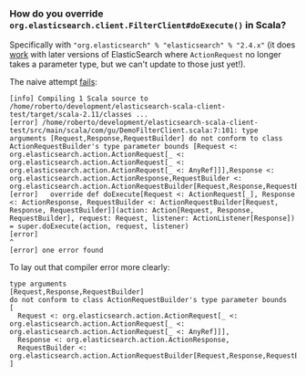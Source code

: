 ### How do you override `org.elasticsearch.client.FilterClient#doExecute()` in Scala?

Specifically with `"org.elasticsearch" % "elasticsearch" % "2.4.x"` (it does [work](https://travis-ci.org/guardian/elasticsearch-scala-client-test/jobs/330325344#L485) with later versions
of ElasticSearch where `ActionRequest` no longer takes a parameter type, but we can't update to those
just yet!).

The naive attempt [fails](https://travis-ci.org/guardian/elasticsearch-scala-client-test/jobs/330334281#L484):

```
[info] Compiling 1 Scala source to /home/roberto/development/elasticsearch-scala-client-test/target/scala-2.11/classes ...
[error] /home/roberto/development/elasticsearch-scala-client-test/src/main/scala/com/gu/DemoFilterClient.scala:7:101: type arguments [Request,Response,RequestBuilder] do not conform to class ActionRequestBuilder's type parameter bounds [Request <: org.elasticsearch.action.ActionRequest[_ <: org.elasticsearch.action.ActionRequest[_ <: org.elasticsearch.action.ActionRequest[_ <: AnyRef]]],Response <: org.elasticsearch.action.ActionResponse,RequestBuilder <: org.elasticsearch.action.ActionRequestBuilder[Request,Response,RequestBuilder]]
[error]   override def doExecute[Request <: ActionRequest[_], Response <: ActionResponse, RequestBuilder <: ActionRequestBuilder[Request, Response, RequestBuilder]](action: Action[Request, Response, RequestBuilder], request: Request, listener: ActionListener[Response]) = super.doExecute(action, request, listener)
[error]                                                                                                     ^
[error] one error found
```

To lay out that compiler error more clearly:

```
type arguments
[Request,Response,RequestBuilder]
do not conform to class ActionRequestBuilder's type parameter bounds
[
  Request <: org.elasticsearch.action.ActionRequest[_ <: org.elasticsearch.action.ActionRequest[_ <: org.elasticsearch.action.ActionRequest[_ <: AnyRef]]],
  Response <: org.elasticsearch.action.ActionResponse,
  RequestBuilder <: org.elasticsearch.action.ActionRequestBuilder[Request,Response,RequestBuilder]
]
```
